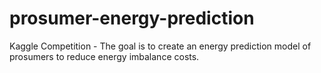 # prosumer-energy-prediction
Kaggle Competition - The goal is to create an energy prediction model of prosumers to reduce energy imbalance costs.
